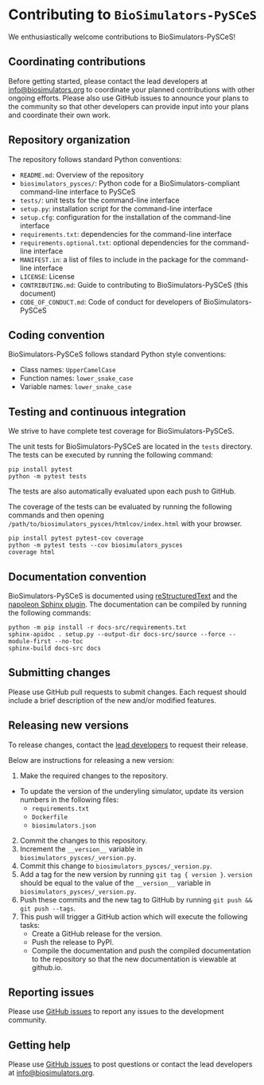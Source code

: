 # Contributing to `BioSimulators-PySCeS`

We enthusiastically welcome contributions to BioSimulators-PySCeS!

## Coordinating contributions

Before getting started, please contact the lead developers at [info@biosimulators.org](mailto:info@biosimulators.org) to coordinate your planned contributions with other ongoing efforts. Please also use GitHub issues to announce your plans to the community so that other developers can provide input into your plans and coordinate their own work.

## Repository organization

The repository follows standard Python conventions:

* `README.md`: Overview of the repository
* `biosimulators_pysces/`: Python code for a BioSimulators-compliant command-line interface to PySCeS
* `tests/`: unit tests for the command-line interface
* `setup.py`: installation script for the command-line interface
* `setup.cfg`: configuration for the installation of the command-line interface
* `requirements.txt`: dependencies for the command-line interface
* `requirements.optional.txt`: optional dependencies for the command-line interface
* `MANIFEST.in`: a list of files to include in the package for the command-line interface
* `LICENSE`: License
* `CONTRIBUTING.md`: Guide to contributing to BioSimulators-PySCeS (this document)
* `CODE_OF_CONDUCT.md`: Code of conduct for developers of BioSimulators-PySCeS

## Coding convention

BioSimulators-PySCeS follows standard Python style conventions:

* Class names: `UpperCamelCase`
* Function names: `lower_snake_case`
* Variable names: `lower_snake_case`

## Testing and continuous integration

We strive to have complete test coverage for BioSimulators-PySCeS.

The unit tests for BioSimulators-PySCeS are located in the `tests`  directory. The tests can be executed by running the following command:
```
pip install pytest
python -m pytest tests
```

The tests are also automatically evaluated upon each push to GitHub.

The coverage of the tests can be evaluated by running the following commands and then opening `/path/to/biosimulators_pysces/htmlcov/index.html` with your browser.
```
pip install pytest pytest-cov coverage
python -m pytest tests --cov biosimulators_pysces
coverage html
```

## Documentation convention

BioSimulators-PySCeS is documented using [reStructuredText](https://www.sphinx-doc.org/en/master/usage/restructuredtext/index.html) and the [napoleon Sphinx plugin](https://www.sphinx-doc.org/en/master/usage/extensions/napoleon.html). The documentation can be compiled by running the following commands:

```
python -m pip install -r docs-src/requirements.txt
sphinx-apidoc . setup.py --output-dir docs-src/source --force --module-first --no-toc
sphinx-build docs-src docs
```

## Submitting changes

Please use GitHub pull requests to submit changes. Each request should include a brief description of the new and/or modified features.

## Releasing new versions

To release changes, contact the [lead developers](mailto:info@biosimulators.org) to request their release.

Below are instructions for releasing a new version:

1. Make the required changes to the repository.
  * To update the version of the underyling simulator, update its version numbers in the following files:
    * `requirements.txt`
    * `Dockerfile`
    * `biosimulators.json`
2. Commit the changes to this repository.
3. Increment the `__version__` variable in `biosimulators_pysces/_version.py`.
4. Commit this change to `biosimulators_pysces/_version.py`.
5. Add a tag for the new version by running `git tag { version }`. `version` should be equal to the value of the
   `__version__` variable in `biosimulators_pysces/_version.py`.
6. Push these commits and the new tag to GitHub by running `git push && git push --tags`.
7. This push will trigger a GitHub action which will execute the following tasks:
   * Create a GitHub release for the version.
   * Push the release to PyPI.
   * Compile the documentation and push the compiled documentation to the repository so that the new documentation is viewable at github.io.

## Reporting issues

Please use [GitHub issues](https://github.com/biosimulators/Biosimulators_PySCeS/issues) to report any issues to the development community.

## Getting help

Please use [GitHub issues](https://github.com/biosimulators/Biosimulators_PySCeS/issues) to post questions or contact the lead developers at [info@biosimulators.org](mailto:info@biosimulators.org).
